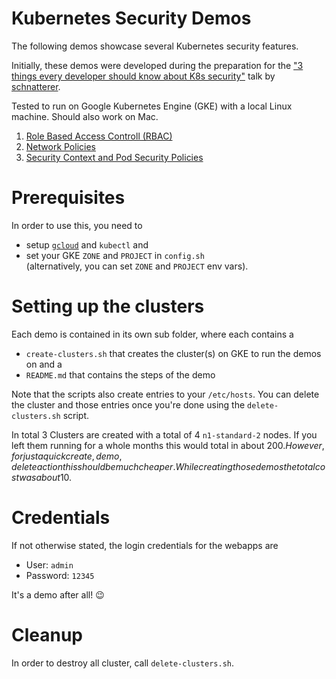 # Kubernetes Security Demos

The following demos showcase several Kubernetes security features.

Initially, these demos were developed during the preparation for the 
["3 things every developer should know about K8s security"](https://github.com/cloudogu/k8s-security-3-things) talk by 
[schnatterer](http://github.com/schnatterer/).

Tested to run on Google Kubernetes Engine (GKE) with a local Linux machine.
Should also work on Mac.

1. [Role Based Access Controll (RBAC)](1-rbac/Readme.md)
2. [Network Policies](2-network-policies/Readme.md)
3. [Security Context and Pod Security Policies](3-security-context/Readme.md)

# Prerequisites

In order to use this,  you need to

* setup [`gcloud`](https://cloud.google.com/sdk/install) and `kubectl` and
* set your GKE `ZONE` and `PROJECT` in `config.sh`  
  (alternatively, you can set `ZONE` and `PROJECT` env vars).

# Setting up the clusters

Each demo is contained in its own sub folder, where each contains a 
 
* `create-clusters.sh` that creates the cluster(s) on GKE to run the demos on and a 
* `README.md` that contains the steps of the demo

Note that the scripts also create entries to your `/etc/hosts`. 
You can delete the cluster and those entries once you're done using the `delete-clusters.sh` script. 

In total 3 Clusters are created with a total of 4 `n1-standard-2` nodes. 
If you left them running for a whole months this would total in about 200$.
However, for just a quick create, demo, delete action this should be much cheaper.
While creating those demos the total cost was about 10$. 

# Credentials

If not otherwise stated, the login credentials for the webapps are

* User: `admin`
* Password: `12345` 

It's a demo after all! 😉

# Cleanup

In order to destroy all cluster, call `delete-clusters.sh`.